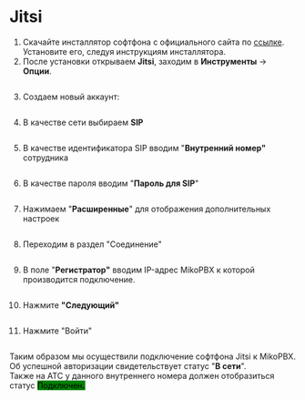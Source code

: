 # Jitsi

1. Скачайте инсталлятор софтфона с официального сайта по [ссылке](https://desktop.jitsi.org/Main/Download.html). Установите его, следуя инструкциям инсталлятора.
2. После установки открываем **Jitsi**, заходим в **Инструменты** → **Опции**.

<figure><img src="../../.gitbook/assets/1 (30).png" alt=""><figcaption></figcaption></figure>

3. Создаем новый аккаунт:

<figure><img src="../../.gitbook/assets/2 (27).png" alt=""><figcaption></figcaption></figure>

4. В качестве сети выбираем **SIP**

<figure><img src="../../.gitbook/assets/3 (28).png" alt=""><figcaption></figcaption></figure>

5. В качестве идентификатора SIP вводим "**Внутренний номер"** сотрудника

<figure><img src="../../.gitbook/assets/4 (18).png" alt=""><figcaption></figcaption></figure>

6. В качестве пароля вводим "**Пароль для SIP**"

<figure><img src="../../.gitbook/assets/5 (19).png" alt=""><figcaption></figcaption></figure>

7. Нажимаем "**Расширенные**" для отображения дополнительных настроек

<figure><img src="../../.gitbook/assets/6 (13).png" alt=""><figcaption></figcaption></figure>

8. Переходим в раздел "Соединение"

<figure><img src="../../.gitbook/assets/7 (16).png" alt=""><figcaption></figcaption></figure>

9. В поле "**Регистратор"** вводим IP-адрес MikoPBX к которой производится подключение.

<figure><img src="../../.gitbook/assets/11 (2).png" alt=""><figcaption></figcaption></figure>

10. Нажмите **"Следующий"**

<figure><img src="../../.gitbook/assets/9 (13).png" alt=""><figcaption></figcaption></figure>

11. Нажмите "Войти"

<figure><img src="../../.gitbook/assets/10 (6).png" alt=""><figcaption></figcaption></figure>

Таким образом мы осуществили подключение софтфона Jitsi к MikoPBX. Об успешной авторизации свидетельствует статус "**В сети**".\
Также на АТС у данного внутреннего номера должен отобразиться статус <mark style="background-color:green;">Подключен</mark><mark style="background-color:green;">**.**</mark>&#x20;

<figure><img src="../../.gitbook/assets/13 (3).png" alt=""><figcaption></figcaption></figure>

<figure><img src="../../.gitbook/assets/12 (12).png" alt=""><figcaption></figcaption></figure>
